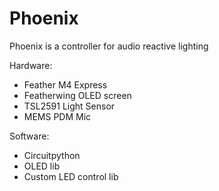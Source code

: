 # Phoenix

Phoenix is a controller for audio reactive lighting

Hardware:
- Feather M4 Express
- Featherwing OLED screen
- TSL2591 Light Sensor
- MEMS PDM Mic

Software:
- Circuitpython
- OLED lib
- Custom LED control lib



